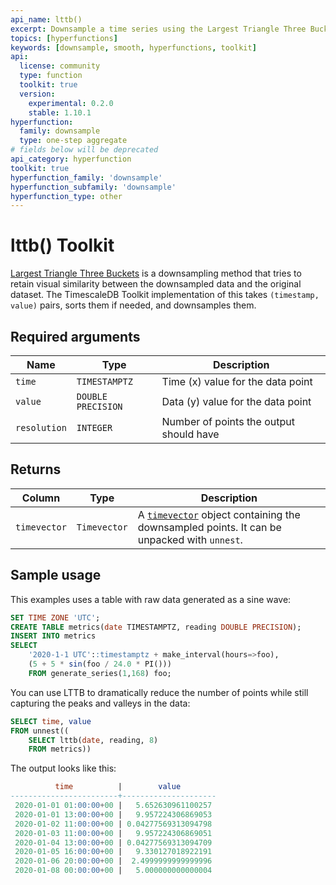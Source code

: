 ```yaml
---
api_name: lttb()
excerpt: Downsample a time series using the Largest Triangle Three Buckets method
topics: [hyperfunctions]
keywords: [downsample, smooth, hyperfunctions, toolkit]
api:
  license: community
  type: function
  toolkit: true
  version:
    experimental: 0.2.0
    stable: 1.10.1
hyperfunction:
  family: downsample
  type: one-step aggregate
# fields below will be deprecated
api_category: hyperfunction
toolkit: true
hyperfunction_family: 'downsample'
hyperfunction_subfamily: 'downsample'
hyperfunction_type: other
---
```


# lttb()  <tag type="toolkit">Toolkit</tag>

[Largest Triangle Three Buckets][gh-lttb] is a downsampling method that
tries to retain visual similarity between the downsampled data and the
original dataset. The TimescaleDB Toolkit implementation of this takes
`(timestamp, value)` pairs, sorts them if needed, and downsamples them.

## Required arguments

|Name| Type |Description|
|-|-|-|
|`time`|`TIMESTAMPTZ`|Time (x) value for the data point|
|`value`|`DOUBLE PRECISION`|Data (y) value for the data point|
|`resolution`|`INTEGER`|Number of points the output should have|

## Returns

|Column|Type|Description|
|-|-|-|
|`timevector`|`Timevector`|A [`timevector`][hyperfunctions-timevectors] object containing the downsampled points. It can be unpacked with `unnest`.|

## Sample usage

This examples uses a table with raw data generated as a sine wave:

```sql
SET TIME ZONE 'UTC';
CREATE TABLE metrics(date TIMESTAMPTZ, reading DOUBLE PRECISION);
INSERT INTO metrics
SELECT
    '2020-1-1 UTC'::timestamptz + make_interval(hours=>foo),
    (5 + 5 * sin(foo / 24.0 * PI()))
    FROM generate_series(1,168) foo;
```

You can use LTTB to dramatically reduce the number of points while still
capturing the peaks and valleys in the data:

```sql
SELECT time, value
FROM unnest((
    SELECT lttb(date, reading, 8)
    FROM metrics))
```

The output looks like this:

```sql
          time          |        value        
------------------------+---------------------
 2020-01-01 01:00:00+00 |   5.652630961100257
 2020-01-01 13:00:00+00 |   9.957224306869053
 2020-01-02 11:00:00+00 | 0.04277569313094798
 2020-01-03 11:00:00+00 |   9.957224306869051
 2020-01-04 13:00:00+00 | 0.04277569313094709
 2020-01-05 16:00:00+00 |   9.330127018922191
 2020-01-06 20:00:00+00 |  2.4999999999999996
 2020-01-08 00:00:00+00 |   5.000000000000004
```

[gh-lttb]: https://github.com/sveinn-steinarsson/flot-downsample
[hyperfunctions-timevectors]: /timescaledb/:currentVersion:/how-to-guides/hyperfunctions/function-pipelines/#timevectors
